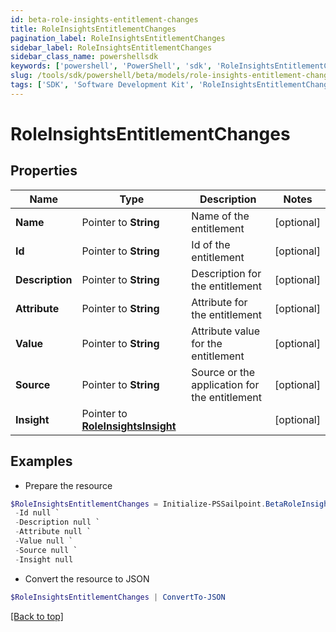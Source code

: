 ```yaml
---
id: beta-role-insights-entitlement-changes
title: RoleInsightsEntitlementChanges
pagination_label: RoleInsightsEntitlementChanges
sidebar_label: RoleInsightsEntitlementChanges
sidebar_class_name: powershellsdk
keywords: ['powershell', 'PowerShell', 'sdk', 'RoleInsightsEntitlementChanges', 'BetaRoleInsightsEntitlementChanges'] 
slug: /tools/sdk/powershell/beta/models/role-insights-entitlement-changes
tags: ['SDK', 'Software Development Kit', 'RoleInsightsEntitlementChanges', 'BetaRoleInsightsEntitlementChanges']
---
```



# RoleInsightsEntitlementChanges

## Properties

Name | Type | Description | Notes
------------ | ------------- | ------------- | -------------
**Name** |  Pointer to **String** | Name of the entitlement | [optional] 
**Id** |  Pointer to **String** | Id of the entitlement | [optional] 
**Description** |  Pointer to **String** | Description for the entitlement | [optional] 
**Attribute** |  Pointer to **String** | Attribute for the entitlement | [optional] 
**Value** |  Pointer to **String** | Attribute value for the entitlement | [optional] 
**Source** |  Pointer to **String** | Source or the application for the entitlement | [optional] 
**Insight** |  Pointer to [**RoleInsightsInsight**](role-insights-insight) |  | [optional] 

## Examples

- Prepare the resource
```powershell
$RoleInsightsEntitlementChanges = Initialize-PSSailpoint.BetaRoleInsightsEntitlementChanges  -Name null `
 -Id null `
 -Description null `
 -Attribute null `
 -Value null `
 -Source null `
 -Insight null
```

- Convert the resource to JSON
```powershell
$RoleInsightsEntitlementChanges | ConvertTo-JSON
```


[[Back to top]](#) 


